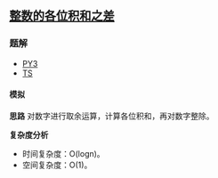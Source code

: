 ## [整数的各位积和之差](https://leetcode-cn.com/problems/subtract-the-product-and-sum-of-digits-of-an-integer/)

### 题解
+ [PY3](../../py3/1408/1281.py)
+ [TS](../../ts/1408/1281.ts)

#### 模拟
**思路**
对数字进行取余运算，计算各位积和，再对数字整除。

**复杂度分析**
+ 时间复杂度：O(logn)。
+ 空间复杂度：O(1)。